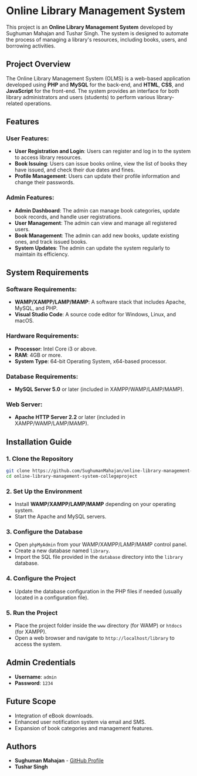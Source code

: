 # Online Library Management System

This project is an **Online Library Management System** developed by Sughuman Mahajan and Tushar Singh. The system is designed to automate the process of managing a library's resources, including books, users, and borrowing activities.

## Project Overview

The Online Library Management System (OLMS) is a web-based application developed using **PHP** and **MySQL** for the back-end, and **HTML**, **CSS**, and **JavaScript** for the front-end. The system provides an interface for both library administrators and users (students) to perform various library-related operations.

## Features

### User Features:
- **User Registration and Login**: Users can register and log in to the system to access library resources.
- **Book Issuing**: Users can issue books online, view the list of books they have issued, and check their due dates and fines.
- **Profile Management**: Users can update their profile information and change their passwords.

### Admin Features:
- **Admin Dashboard**: The admin can manage book categories, update book records, and handle user registrations.
- **User Management**: The admin can view and manage all registered users.
- **Book Management**: The admin can add new books, update existing ones, and track issued books.
- **System Updates**: The admin can update the system regularly to maintain its efficiency.

## System Requirements

### Software Requirements:
- **WAMP/XAMPP/LAMP/MAMP**: A software stack that includes Apache, MySQL, and PHP.
- **Visual Studio Code**: A source code editor for Windows, Linux, and macOS.

### Hardware Requirements:
- **Processor**: Intel Core i3 or above.
- **RAM**: 4GB or more.
- **System Type**: 64-bit Operating System, x64-based processor.

### Database Requirements:
- **MySQL Server 5.0** or later (included in XAMPP/WAMP/LAMP/MAMP).

### Web Server:
- **Apache HTTP Server 2.2** or later (included in XAMPP/WAMP/LAMP/MAMP).

## Installation Guide

### 1. Clone the Repository
```bash
git clone https://github.com/SughumanMahajan/online-library-management-system-collegeproject.git
cd online-library-management-system-collegeproject
```

### 2. Set Up the Environment
- Install **WAMP/XAMPP/LAMP/MAMP** depending on your operating system.
- Start the Apache and MySQL servers.

### 3. Configure the Database
- Open `phpMyAdmin` from your WAMP/XAMPP/LAMP/MAMP control panel.
- Create a new database named `library`.
- Import the SQL file provided in the `database` directory into the `library` database.

### 4. Configure the Project
- Update the database configuration in the PHP files if needed (usually located in a configuration file).

### 5. Run the Project
- Place the project folder inside the `www` directory (for WAMP) or `htdocs` (for XAMPP).
- Open a web browser and navigate to `http://localhost/library` to access the system.

## Admin Credentials
- **Username**: `admin`
- **Password**: `1234`

## Future Scope
- Integration of eBook downloads.
- Enhanced user notification system via email and SMS.
- Expansion of book categories and management features.

## Authors
- **Sughuman Mahajan** - [GitHub Profile](https://github.com/SughumanMahajan)
- **Tushar Singh**
